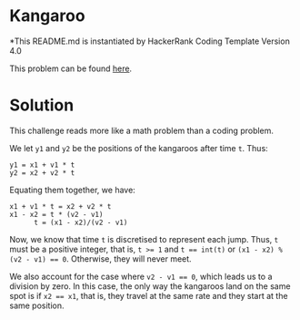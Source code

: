 # Kangaroo
*This README.md is instantiated by HackerRank Coding Template Version 4.0

This problem can be found [here](https://www.hackerrank.com/challenges/kangaroo/problem?utm_campaign=challenge-recommendation&utm_medium=email&utm_source=24-hour-campaign).

# Solution
This challenge reads more like a math problem than a coding problem. 

We let `y1` and `y2` be the positions of the kangaroos after time `t`. Thus: 
```
y1 = x1 + v1 * t
y2 = x2 + v2 * t
```
Equating them together, we have: 
```
x1 + v1 * t = x2 + v2 * t
x1 - x2 = t * (v2 - v1)
      t = (x1 - x2)/(v2 - v1)
```
Now, we know that time `t` is discretised to represent each jump. Thus, `t` must be a positive integer, that is, `t >= 1` and `t == int(t)` or `(x1 - x2) % (v2 - v1) == 0`. Otherwise, they will never meet. 

We also account for the case where `v2 - v1 == 0`, which leads us to a division by zero. In this case, the only way the kangaroos land on the same spot is if `x2 == x1`, that is, they travel at the same rate and they start at the same position. 

